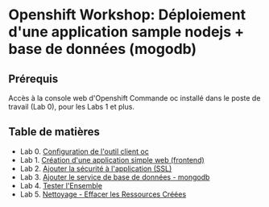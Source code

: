 # Openshift Workshop: Déploiement d'une application sample nodejs + base de données (mogodb)

## Prérequis
Accès à la console web d'Openshift
Commande oc installé dans le poste de travail (Lab 0), pour les Labs 1 et plus.

## Table de matières

- Lab 0. [Configuration de l'outil client oc](0-Configuration-Outil-Client-OC.md)
- Lab 1. [Création d'une application simple web (frontend)](1-Creation-Application-NodeJS.md)
- Lab 2. [Ajouter la sécurité à l'application (SSL)](2-Ajout-Securite-SSL-a-LApplication.md)
- Lab 3. [Ajouter le service de base de données - mongodb](3-Ajout-du-Service-MongoDB.md)
- Lab 4. [Tester l'Ensemble](4-Tester-LEnsemble.md)
- Lab 5. [Nettoyage - Effacer les Ressources Créées](5-Nettoyage.md)